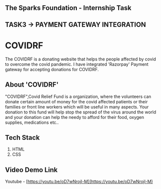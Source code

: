 ## The Sparks Foundation - Internship Task

## TASK3 -> PAYMENT GATEWAY INTEGRATION

# COVIDRF

The COVIDRF is a donating website that helps the people affected by covid to overcome the covid pandemic. I have integrated 'Razorpay' Payment gateway for accepting donations for COVIDRF. 

## About 'COVIDRF'
"COVIDRF",Covid Relief Fund is a organization, where the volunteers can donate certain amount of money for 
          the covid affected patients or their families or front line workers which will be useful in many aspects.
          Your donation to this fund will help stop the spread of the virus around the world and your donation can help the needy to afford for their food, oxygen supplies, medications etc..
 

## Tech Stack
1. HTML
2. CSS

## Video Demo Link

Youtube - [https://youtu.be/oD7wNrojl-M](https://youtu.be/oD7wNrojl-M)
